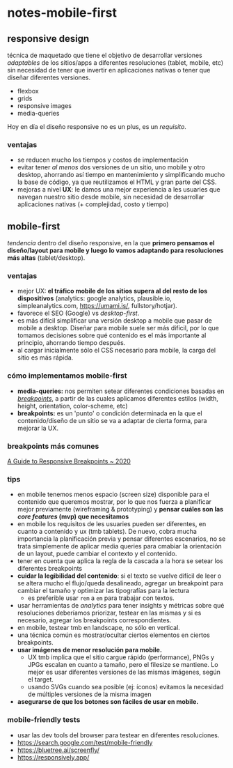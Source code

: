 # notes-mobile-first

## responsive design

técnica de maquetado que tiene el objetivo de desarrollar versiones _adaptables_ de los sitios/apps a diferentes resoluciones (tablet, mobile, etc) sin necesidad de tener que invertir en aplicaciones nativas o tener que diseñar diferentes versiones.

- flexbox
- grids
- responsive images
- media-queries

Hoy en día el diseño responsive no es un plus, es un _requisito_.

### ventajas

- se reducen mucho los tiempos y costos de implementación
- evitar tener _al menos_ dos versiones de un sitio, uno mobile y otro desktop, ahorrando así tiempo en mantenimiento y simplificando mucho la base de código, ya que reutilizamos el HTML y gran parte del CSS.
- mejoras a nivel **UX**: le damos una mejor experiencia a les usuaries que navegan nuestro sitio desde mobile, sin necesidad de desarrollar aplicaciones nativas (+ complejidad, costo y tiempo)

## mobile-first

_tendencia_ dentro del diseño responsive, en la que **primero pensamos el diseño/layout para mobile y luego lo vamos adaptando para resoluciones más altas** (tablet/desktop).

### ventajas

- mejor UX: **el tráfico mobile de los sitios supera al del resto de los dispositivos** (analytics: google analytics, plausible.io, simpleanalytics.com, https://umami.is/, fullstory/hotjar).
- favorece el SEO (Google) vs _desktop-first_.
- es más difícil simplificar una versión desktop a mobile que pasar de mobile a desktop. Diseñar para mobile suele ser más difícil, por lo que tomamos decisiones sobre qué contenido es el más importante al principio, ahorrando tiempo después.
- al cargar inicialmente sólo el CSS necesario para mobile, la carga del sitio es más rápida.

### cómo implementamos mobile-first

- **media-queries:** nos permiten setear diferentes condiciones basadas en [_breakpoints_](https://developer.mozilla.org/en-US/docs/Web/CSS/Media_Queries/Using_media_queries), a partir de las cuales aplicamos diferentes estilos (width, height, orientation, color-scheme, etc)
- **breakpoints:** es un 'punto' o condición determinada en la que el contenido/diseño de un sitio se va a adaptar de cierta forma, para mejorar la UX.

### breakpoints más comunes

[A Guide to Responsive Breakpoints ~ 2020](https://uxtricks.design/blogs/ux-design/responsive-design/)

### tips

- en mobile tenemos menos espacio (screen size) disponible para el contenido que queremos mostrar, por lo que nos fuerza a planificar mejor previamente (wireframing & prototyping) y **pensar cuáles son las _core features_ (mvp) que necesitamos**
- en mobile los requisitos de les usuaries pueden ser diferentes, en cuanto a contenido y ux (tmb tablets). De nuevo, cobra mucha importancia la planificación previa y pensar diferentes escenarios, no se trata simplemente de aplicar media queries para cmabiar la orientación de un layout, puede cambiar el contexto y el contenido.
- tener en cuenta que aplica la regla de la cascada a la hora se setear los diferentes breakpoints
- **cuidar la legibilidad del contenido**: si el texto se vuelve difícil de leer o se altera mucho el flujo/queda desalineado, agregar un breakpoint para cambiar el tamaño y optimizar las tipografías para la lectura
  - es preferible usar `rem` a `em` para trabajar con textos.
- usar herramientas de _analytics_ para tener insights y métricas sobre qué resoluciones deberíamos priorizar, testear en las mismas y si es necesario, agregar los breakpoints correspondientes.
- en mobile, testear tmb en landscape, no sólo en vertical.
- una técnica común es mostrar/ocultar ciertos elementos en ciertos breakpoints.
- **usar imágenes de menor resolución para mobile.**
  - UX tmb implica que el sitio cargue rápido (performance), PNGs y JPGs escalan en cuanto a tamaño, pero el filesize se mantiene. Lo mejor es usar diferentes versiones de las mismas imágenes, según el target.
  - usando SVGs cuando sea posible (ej: íconos) evitamos la necesidad de múltiples versiones de la misma imagen
- **asegurarse de que los botones son fáciles de usar en mobile.**

### mobile-friendly tests

- usar las dev tools del browser para testear en diferentes resoluciones.
- https://search.google.com/test/mobile-friendly
- https://bluetree.ai/screenfly/
- https://responsively.app/
